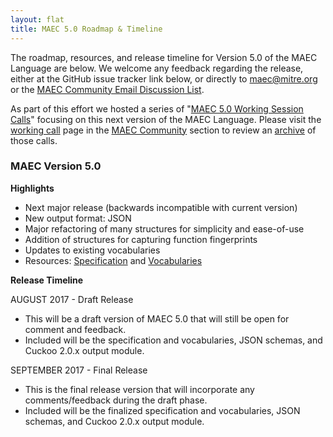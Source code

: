 ```yaml
---
layout: flat
title: MAEC 5.0 Roadmap & Timeline
---
```


The roadmap, resources, and release timeline for Version 5.0 of the MAEC Language are below. We welcome any feedback regarding the release, either at the GitHub issue tracker link below, or directly to <a href="mailto:maec@mitre.org">maec@mitre.org</a> or the <a href="http://maecproject.github.io/community/#discussion-lists--archives">MAEC Community Email Discussion List</a>. 

As part of this effort we hosted a series of "<a href="/working-call">MAEC 5.0 Working Session Calls</a>" focusing on this next version of the MAEC Language. Please visit the <a href="/working-call">working call</a> page in the <a href="/community">MAEC Community</a> section to review an <a href="/working-call/#maec-50-working-calls-archive">archive</a> of those calls.

<div class="row">
  <div class="col-md-6">
    <div class="panel panel-default">
      <div class="panel-heading">
        <h3 class="panel-title"><b>MAEC Version 5.0</b></h3>
      </div>
      <div class="panel-body">
<strong>Highlights</strong>
<p></p>      
 <ul>
		  <li>Next major release (backwards incompatible with current version)</li>
		  <li>New output format: JSON</li>
		  <li>Major refactoring of many structures for simplicity and ease-of-use</li>
		  <li>Addition of structures for capturing function fingerprints</li>
		  <li>Updates to existing vocabularies</li>
	          <li>Resources: <a href="https://docs.google.com/document/d/1cnjjZAPHITFjo_8xGVBo1mX9Qvo7pN-YJ4pRZwdsuL0/edit#heading=h.2gtji7hk59te">Specification</a> and <a href="https://docs.google.com/document/d/1btZGq2H6xtSsjrweL6NMXx7KHg6B2yIZkz9nSe6JZfA/edit#">Vocabularies</a></li>
			  </ul>

<p></p>
<strong>Release Timeline</strong>
<p></p>
<p>AUGUST 2017 - Draft Release</p>
       <ul style="list-style-type:disc">
                  <li>This will be a draft version of MAEC 5.0 that will still be open for comment and feedback.</li>
                  <li>Included will be the specification and vocabularies, JSON schemas, and Cuckoo 2.0.x output module.</li>
       </ul>
       
<p>SEPTEMBER 2017 - Final Release</p> 
       <ul style="list-style-type:disc">
	         <li>This is the final release version that will incorporate any comments/feedback during the draft phase.</li>
	         <li>Included will be the finalized specification and vocabularies, JSON schemas, and Cuckoo 2.0.x output module.</li>
	</ul>

